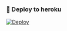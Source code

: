 ### 🚀 Deploy to heroku
[![Deploy](https://www.herokucdn.com/deploy/button.svg)](https://heroku.com/deploy?template=https://github.com/Yagiz1233dbhshs/Gagaragogo)
